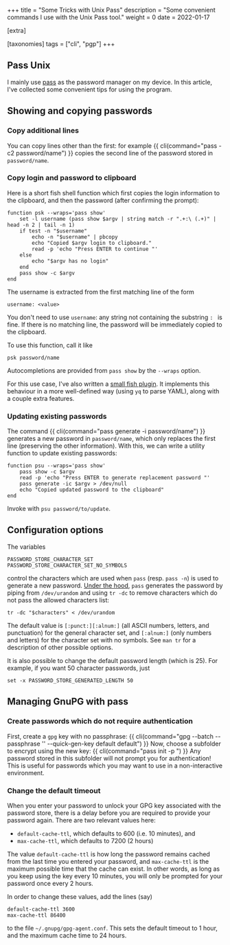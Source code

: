+++
title = "Some Tricks with Unix Pass"
description = "Some convenient commands I use with the Unix Pass tool."
weight = 0
date = 2022-01-17

[extra]

[taxonomies]
tags = ["cli", "pgp"]
+++
## Pass Unix
I mainly use [pass](https://www.passwordstore.org/) as the password manager on my device.
In this article, I've collected some convenient tips for using the program.
## Showing and copying passwords
### Copy additional lines
You can copy lines other than the first: for example
{{ cli(command="pass -c2 password/name") }}
copies the second line of the password stored in `password/name`.

### Copy login and password to clipboard
Here is a short fish shell function which first copies the login information to the clipboard, and then the password (after confirming the prompt):
```
function psk --wraps='pass show'
    set -l username (pass show $argv | string match -r ".+:\ (.+)" | head -n 2 | tail -n 1)
    if test -n "$username"
        echo -n "$username" | pbcopy
        echo "Copied $argv login to clipboard."
        read -p 'echo "Press ENTER to continue "'
    else
        echo "$argv has no login"
    end
    pass show -c $argv
end
```
The username is extracted from the first matching line of the form
```
username: <value>
```
You don't need to use `username`: any string not containing the substring `: ` is fine.
If there is no matching line, the password will be immediately copied to the clipboard.

To use this function, call it like
```
psk password/name
```
Autocompletions are provided from `pass show` by the `--wraps` option.

For this use case, I've also written a [small fish plugin](https://github.com/alexrutar/psk).
It implements this behaviour in a more well-defined way (using `yq` to parse YAML), along with a couple extra features.

### Updating existing passwords
The command
{{ cli(command="pass generate -i password/name") }}
generates a new password in `password/name`, which only replaces the first line (preserving the other information).
With this, we can write a utility function to update existing passwords:
```
function psu --wraps='pass show'
    pass show -c $argv
    read -p 'echo "Press ENTER to generate replacement password "'
    pass generate -ic $argv > /dev/null
    echo "Copied updated password to the clipboard"
end
```
Invoke with `psu password/to/update`.

## Configuration options
The variables
```
PASSWORD_STORE_CHARACTER_SET
PASSWORD_STORE_CHARACTER_SET_NO_SYMBOLS
```
control the characters which are used when `pass` (resp. `pass -n`) is used to generate a new password.
[Under the hood](https://git.zx2c4.com/password-store/tree/src/password-store.sh), `pass` generates the password by piping from `/dev/urandom` and using `tr -dc` to remove characters which do not pass the allowed characters list:
<pre><code><kbd>tr -dc "$characters" &lt; /dev/urandom</kbd>
</code></pre>
The default value is `[:punct:][:alnum:]` (all ASCII numbers, letters, and punctuation) for the general character set, and `[:alnum:]` (only numbers and letters) for the character set with no symbols.
See `man tr` for a description of other possible options.

It is also possible to change the default password length (which is 25).
For example, if you want 50 character passwords, just
```
set -x PASSWORD_STORE_GENERATED_LENGTH 50
```

## Managing GnuPG with pass
### Create passwords which do not require authentication
First, create a `gpg` key with no passphrase:
{{ cli(command="gpg --batch --passphrase '' --quick-gen-key <no-auth-key-id> default default") }}
Now, choose a subfolder to encrypt using the new key:
{{ cli(command="pass init -p <no-auth-foldername> <no-auth-key-id>") }}
Any password stored in this subfolder will not prompt you for authentication!
This is useful for passwords which you may want to use in a non-interactive environment.

### Change the default timeout
When you enter your password to unlock your GPG key associated with the password store, there is a delay before you are required to provide your password again.
There are two relevant values here:

- `default-cache-ttl`, which defaults to 600 (i.e. 10 minutes), and
- `max-cache-ttl`, which defaults to 7200 (2 hours)

The value `default-cache-ttl` is how long the password remains cached from the last time you entered your password, and `max-cache-ttl` is the maximum possible time that the cache can exist.
In other words, as long as you keep using the key every 10 minutes, you will only be prompted for your password once every 2 hours.

In order to change these values, add the lines (say)
```
default-cache-ttl 3600
max-cache-ttl 86400
```
to the file `~/.gnupg/gpg-agent.conf`.
This sets the default timeout to 1 hour, and the maximum cache time to 24 hours.
